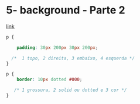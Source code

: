 # 5- background - Parte 2

[link](http://cfbcursos.com.br/css3-4567-imagem-de-fundo-background-image/)

```css
p {

    padding: 30px 200px 30px 200px;

  /*  1 topo, 2 direita, 3 embaixo, 4 esquerda */
}
```


```css
p {
    border: 10px dotted #000;

   /* 1 grossura, 2 solid ou dotted e 3 cor */
}
```